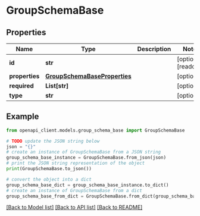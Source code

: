 # GroupSchemaBase


## Properties

Name | Type | Description | Notes
------------ | ------------- | ------------- | -------------
**id** | **str** |  | [optional] [readonly] 
**properties** | [**GroupSchemaBaseProperties**](GroupSchemaBaseProperties.md) |  | [optional] 
**required** | **List[str]** |  | [optional] 
**type** | **str** |  | [optional] 

## Example

```python
from openapi_client.models.group_schema_base import GroupSchemaBase

# TODO update the JSON string below
json = "{}"
# create an instance of GroupSchemaBase from a JSON string
group_schema_base_instance = GroupSchemaBase.from_json(json)
# print the JSON string representation of the object
print(GroupSchemaBase.to_json())

# convert the object into a dict
group_schema_base_dict = group_schema_base_instance.to_dict()
# create an instance of GroupSchemaBase from a dict
group_schema_base_from_dict = GroupSchemaBase.from_dict(group_schema_base_dict)
```
[[Back to Model list]](../README.md#documentation-for-models) [[Back to API list]](../README.md#documentation-for-api-endpoints) [[Back to README]](../README.md)


